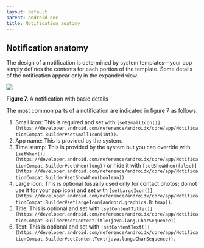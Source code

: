 ```yaml
---
layout: default
parent: android doc
title: Notification anatomy
---
```


## Notification anatomy

The design of a notification is determined by system templates—your app simply defines the contents for each portion of the template. Some details of the notification appear only in the expanded view.

![](media/notification-callouts_2x.png)

**Figure 7.** A notification with basic details

The most common parts of a notification are indicated in figure 7 as follows:

1.  Small icon: This is required and set with `[setSmallIcon()](https://developer.android.com/reference/androidx/core/app/NotificationCompat.Builder#setSmallIcon(int))`.
2.  App name: This is provided by the system.
3.  Time stamp: This is provided by the system but you can override with `[setWhen()](https://developer.android.com/reference/androidx/core/app/NotificationCompat.Builder#setWhen(long))` or hide it with `[setShowWhen(false)](https://developer.android.com/reference/androidx/core/app/NotificationCompat.Builder#setShowWhen(boolean))`.
4.  Large icon: This is optional (usually used only for contact photos; do not use it for your app icon) and set with `[setLargeIcon()](https://developer.android.com/reference/androidx/core/app/NotificationCompat.Builder#setLargeIcon(android.graphics.Bitmap))`.
5.  Title: This is optional and set with `[setContentTitle()](https://developer.android.com/reference/androidx/core/app/NotificationCompat.Builder#setContentTitle(java.lang.CharSequence))`.
6.  Text: This is optional and set with `[setContentText()](https://developer.android.com/reference/androidx/core/app/NotificationCompat.Builder#setContentText(java.lang.CharSequence))`.
